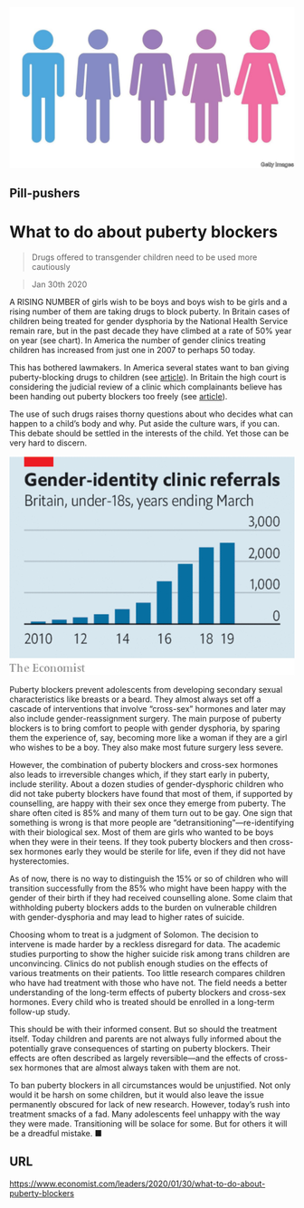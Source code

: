 ![](./images/20200201_LDP501.jpg)

## Pill-pushers

# What to do about puberty blockers

> Drugs offered to transgender children need to be used more cautiously

> Jan 30th 2020

A RISING NUMBER of girls wish to be boys and boys wish to be girls and a rising number of them are taking drugs to block puberty. In Britain cases of children being treated for gender dysphoria by the National Health Service remain rare, but in the past decade they have climbed at a rate of 50% year on year (see chart). In America the number of gender clinics treating children has increased from just one in 2007 to perhaps 50 today.

This has bothered lawmakers. In America several states want to ban giving puberty-blocking drugs to children (see [article](https://www.economist.com//united-states/2020/01/30/a-new-push-to-ban-medical-treatments-for-transgender-children)). In Britain the high court is considering the judicial review of a clinic which complainants believe has been handing out puberty blockers too freely (see [article](https://www.economist.com//britain/2020/02/01/a-pushback-against-trans-activism-in-britain)).

The use of such drugs raises thorny questions about who decides what can happen to a child’s body and why. Put aside the culture wars, if you can. This debate should be settled in the interests of the child. Yet those can be very hard to discern.

![](./images/20200201_LDC039.png)

Puberty blockers prevent adolescents from developing secondary sexual characteristics like breasts or a beard. They almost always set off a cascade of interventions that involve “cross-sex” hormones and later may also include gender-reassignment surgery. The main purpose of puberty blockers is to bring comfort to people with gender dysphoria, by sparing them the experience of, say, becoming more like a woman if they are a girl who wishes to be a boy. They also make most future surgery less severe.

However, the combination of puberty blockers and cross-sex hormones also leads to irreversible changes which, if they start early in puberty, include sterility. About a dozen studies of gender-dysphoric children who did not take puberty blockers have found that most of them, if supported by counselling, are happy with their sex once they emerge from puberty. The share often cited is 85% and many of them turn out to be gay. One sign that something is wrong is that more people are “detransitioning”—re-identifying with their biological sex. Most of them are girls who wanted to be boys when they were in their teens. If they took puberty blockers and then cross-sex hormones early they would be sterile for life, even if they did not have hysterectomies.

As of now, there is no way to distinguish the 15% or so of children who will transition successfully from the 85% who might have been happy with the gender of their birth if they had received counselling alone. Some claim that withholding puberty blockers adds to the burden on vulnerable children with gender-dysphoria and may lead to higher rates of suicide.

Choosing whom to treat is a judgment of Solomon. The decision to intervene is made harder by a reckless disregard for data. The academic studies purporting to show the higher suicide risk among trans children are unconvincing. Clinics do not publish enough studies on the effects of various treatments on their patients. Too little research compares children who have had treatment with those who have not. The field needs a better understanding of the long-term effects of puberty blockers and cross-sex hormones. Every child who is treated should be enrolled in a long-term follow-up study.

This should be with their informed consent. But so should the treatment itself. Today children and parents are not always fully informed about the potentially grave consequences of starting on puberty blockers. Their effects are often described as largely reversible—and the effects of cross-sex hormones that are almost always taken with them are not.

To ban puberty blockers in all circumstances would be unjustified. Not only would it be harsh on some children, but it would also leave the issue permanently obscured for lack of new research. However, today’s rush into treatment smacks of a fad. Many adolescents feel unhappy with the way they were made. Transitioning will be solace for some. But for others it will be a dreadful mistake. ■

## URL

https://www.economist.com/leaders/2020/01/30/what-to-do-about-puberty-blockers

